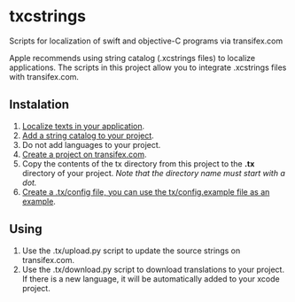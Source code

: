 # txcstrings
Scripts for localization of swift and objective-C programs via transifex.com

Apple recommends using string catalog (.xcstrings files) to localize applications. The scripts in this project allow you to integrate .xcstrings files with transifex.com.

## Instalation
1. [Localize texts in your application](https://developer.apple.com/documentation/xcode/localizing-and-varying-text-with-a-string-catalog).
2. [Add a string catalog to your project](https://developer.apple.com/documentation/xcode/localizing-and-varying-text-with-a-string-catalog).
3. Do not add languages to your project.
4. [Create a project on transifex.com](https://help.transifex.com/en/articles/6236785-creating-a-project).
5. Copy the contents of the tx directory from this project to the **.tx** directory of your project. *Note that the directory name must start with a dot.*
6. [Create a .tx/config file, you can use the tx/config.example file as an example](https://help.transifex.com/en/articles/6236785-creating-a-project).

## Using
1. Use the .tx/upload.py script to update the source strings on transifex.com.
1. Use the .tx/download.py script to download translations to your project. If there is a new language, it will be automatically added to your xcode project.
